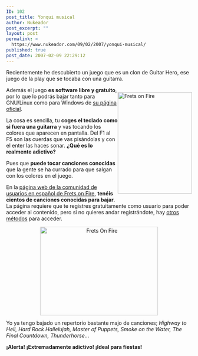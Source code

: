 ```yaml
---
ID: 102
post_title: Yonqui musical
author: Nukeador
post_excerpt: ""
layout: post
permalink: >
  https://www.nukeador.com/09/02/2007/yonqui-musical/
published: true
post_date: 2007-02-09 22:29:12
---
```

Recientemente he descubierto un juego que es un clon de Guitar Hero, ese juego de la play que se tocaba con una guitarra.
<p style="float: right"><img src="http://fretsonfire.sourceforge.net/about/pose.png" alt="Frets on Fire" height="275" width="201" /></p>
Además el juego <strong>es software libre y gratuito</strong>, por lo que lo podrás bajar tanto para GNU/Linux como para Windows de <a href="http://fretsonfire.sourceforge.net/">su página oficial</a>.

La cosa es sencilla, tu <strong>coges el teclado como si fuera una guitarra</strong> y vas tocando los colores que aparecen en pantalla. Del F1 al F5 son las cuerdas que vas pisándolas y con el enter las haces sonar.
<strong>
¿Qué es lo realmente adictivo?</strong>

Pues que <strong>puede tocar canciones conocidas</strong> que la gente se ha currado para que salgan con los colores en el juego.

En la <a href="http://www.fofspain.com/fofspain/">página web de la comunidad de usuarios en español de Frets on Fire</a>, <strong>tenéis cientos de canciones conocidas para bajar</strong>. La página requiere que te registres gratuitamente como usuario para poder acceder al contenido, pero si no quieres andar registrándote, hay <a href="http://www.bugmenot.com/view/www.fofspain.com">otros métodos</a> para acceder.
<p style="margin: auto auto 12px; text-align: center"><a href="http://fretsonfire.sourceforge.net/screenshots/thumbnails/fretsonfire4.png" rel="lightbox"><img src="http://fretsonfire.sourceforge.net/screenshots/fretsonfire4.png" alt="Frets On Fire" height="240" width="320" /></a></p>
Yo ya tengo bajado un repertorio bastante majo de canciones; <em>Highway to Hell, Hard Rock Hallelujah, Master of Puppets, Smoke on the Water, The Final Countdown, Thunderhorse...</em>

<strong>¡Alerta! ¡Extremadamente adictivo! ¡Ideal para fiestas!</strong>